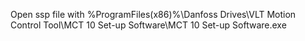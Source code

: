 Open ssp file with %ProgramFiles(x86)%\Danfoss Drives\VLT Motion Control Tool\MCT 10 Set-up Software\MCT 10 Set-up Software.exe
